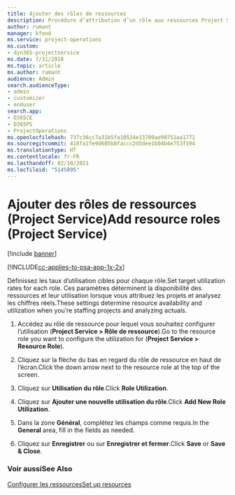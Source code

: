 ```yaml
---
title: Ajouter des rôles de ressources
description: Procédure d’attribution d’un rôle aux ressources Project Service
author: rumant
manager: kfend
ms.service: project-operations
ms.custom:
- dyn365-projectservice
ms.date: 7/31/2018
ms.topic: article
ms.author: rumant
audience: Admin
search.audienceType:
- admin
- customizer
- enduser
search.app:
- D365CE
- D365PS
- ProjectOperations
ms.openlocfilehash: 737c36cc7a31b5fa10524e13709ae99751aa1771
ms.sourcegitcommit: 418fa1fe9d605b8faccc2d5dee1b04b4e753f194
ms.translationtype: HT
ms.contentlocale: fr-FR
ms.lasthandoff: 02/10/2021
ms.locfileid: "5145895"
---
```

# <a name="add-resource-roles-project-service"></a><span data-ttu-id="51ff5-103">Ajouter des rôles de ressources (Project Service)</span><span class="sxs-lookup"><span data-stu-id="51ff5-103">Add resource roles (Project Service)</span></span>

[!include [banner](../includes/psa-now-project-operations.md)]

[!INCLUDE[cc-applies-to-psa-app-1x-2x](../includes/cc-applies-to-psa-app-1x-2x.md)]

<span data-ttu-id="51ff5-104">Définissez les taux d’utilisation cibles pour chaque rôle.</span><span class="sxs-lookup"><span data-stu-id="51ff5-104">Set target utilization rates for each role.</span></span> <span data-ttu-id="51ff5-105">Ces paramètres déterminent la disponibilité des ressources et leur utilisation lorsque vous attribuez les projets et analysez les chiffres réels.</span><span class="sxs-lookup"><span data-stu-id="51ff5-105">These settings determine resource availability and utilization when you’re staffing projects and analyzing actuals.</span></span>  
  
1.  <span data-ttu-id="51ff5-106">Accédez au rôle de ressource pour lequel vous souhaitez configurer l’utilisation (**Project Service > Rôle de ressource**).</span><span class="sxs-lookup"><span data-stu-id="51ff5-106">Go to the resource role you want to configure the utilization for (**Project Service > Resource Role**).</span></span>  
  
2.  <span data-ttu-id="51ff5-107">Cliquez sur la flèche du bas en regard du rôle de ressource en haut de l’écran.</span><span class="sxs-lookup"><span data-stu-id="51ff5-107">Click the down arrow next to the resource role at the top of the screen.</span></span>  
  
3.  <span data-ttu-id="51ff5-108">Cliquez sur **Utilisation du rôle**.</span><span class="sxs-lookup"><span data-stu-id="51ff5-108">Click **Role Utilization**.</span></span>  
  
4.  <span data-ttu-id="51ff5-109">Cliquez sur **Ajouter une nouvelle utilisation du rôle**.</span><span class="sxs-lookup"><span data-stu-id="51ff5-109">Click **Add New Role Utilization**.</span></span>  
  
5.  <span data-ttu-id="51ff5-110">Dans la zone **Général**, complétez les champs comme requis.</span><span class="sxs-lookup"><span data-stu-id="51ff5-110">In the **General** area, fill in the fields as needed.</span></span>  
  
6.  <span data-ttu-id="51ff5-111">Cliquez sur **Enregistrer** ou sur **Enregistrer et fermer**.</span><span class="sxs-lookup"><span data-stu-id="51ff5-111">Click **Save** or **Save & Close**.</span></span>  
  
### <a name="see-also"></a><span data-ttu-id="51ff5-112">Voir aussi</span><span class="sxs-lookup"><span data-stu-id="51ff5-112">See Also</span></span>  
 [<span data-ttu-id="51ff5-113">Configurer les ressources</span><span class="sxs-lookup"><span data-stu-id="51ff5-113">Set up resources</span></span>](../psa/set-up-resources.md)
